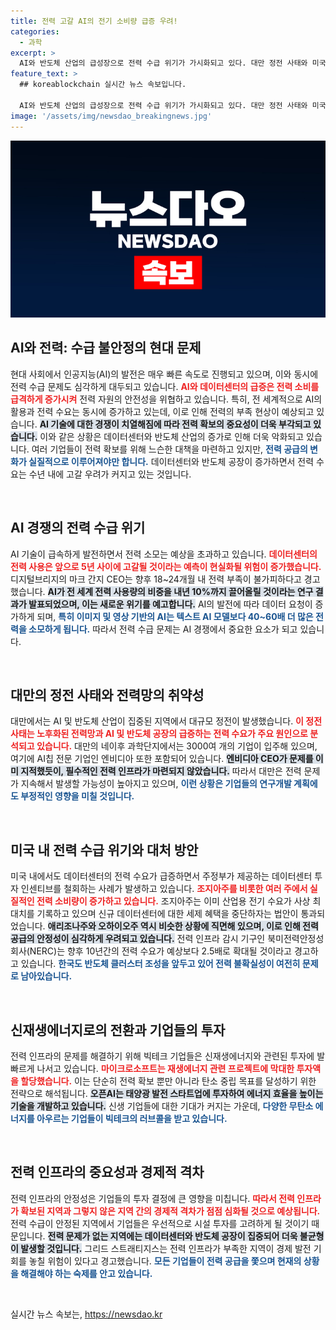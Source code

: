 ```yaml
---
title: 전력 고갈 AI의 전기 소비량 급증 우려!
categories:
  - 과학
excerpt: >
  AI와 반도체 산업의 급성장으로 전력 수급 위기가 가시화되고 있다. 대만 정전 사태와 미국의 인센티브 철회 검토가 잇따르며, 기업들이 신재생 에너지에 투자하는 등 전력 인프라 확보 경쟁이 심화되고 있다. 전력 인프라의 중요성이 경제 발전에서 결정적 역할을 할 것으로 전망된다.
feature_text: >
  ## koreablockchain 실시간 뉴스 속보입니다.

  AI와 반도체 산업의 급성장으로 전력 수급 위기가 가시화되고 있다. 대만 정전 사태와 미국의 인센티브 철회 검토가 잇따르며, 기업들이 신재생 에너지에 투자하는 등 전력 인프라 확보 경쟁이 심화되고 있다. 전력 인프라의 중요성이 경제 발전에서 결정적 역할을 할 것으로 전망된다.
image: '/assets/img/newsdao_breakingnews.jpg'
---
```


<p><img src="/assets/img/newsdao_breakingnews.jpg" alt="koreablockchain 속보" /></p>

<h2 data-ke-size="size26">AI와 전력: 수급 불안정의 현대 문제</h2>

<p data-ke-size="size16">현대 사회에서 인공지능(AI)의 발전은 매우 빠른 속도로 진행되고 있으며, 이와 동시에 전력 수급 문제도 심각하게 대두되고 있습니다. <b><span style="color: #ee2323;">AI와 데이터센터의 급증은 전력 소비를 급격하게 증가시켜</span></b> 전력 자원의 안전성을 위협하고 있습니다. 특히, 전 세계적으로 AI의 활용과 전력 수요는 동시에 증가하고 있는데, 이로 인해 전력의 부족 현상이 예상되고 있습니다. <b><span style="background-color: #21538527;">AI 기술에 대한 경쟁이 치열해짐에 따라 전력 확보의 중요성이 더욱 부각되고 있습니다.</span></b> 이와 같은 상황은 데이터센터와 반도체 산업의 증가로 인해 더욱 악화되고 있습니다. 여러 기업들이 전력 확보를 위해 느슨한 대책을 마련하고 있지만, <b><span style="color: #1a5490;">전력 공급의 변화가 실질적으로 이루어져야만 합니다.</span></b> 데이터센터와 반도체 공장이 증가하면서 전력 수요는 수년 내에 고갈 우려가 커지고 있는 것입니다.</p>

<p data-ke-size="size16">&nbsp;</p>

<h2 data-ke-size="size26">AI 경쟁의 전력 수급 위기</h2>

<p data-ke-size="size16">AI 기술이 급속하게 발전하면서 전력 소모는 예상을 초과하고 있습니다. <b><span style="color: #ee2323;">데이터센터의 전력 사용은 앞으로 5년 사이에 고갈될 것이라는 예측이 현실화될 위험이 증가했습니다.</span></b> 디지털브리지의 마크 간지 CEO는 향후 18~24개월 내 전력 부족이 불가피하다고 경고했습니다. <b><span style="background-color: #21538527;">AI가 전 세계 전력 사용량의 비중을 내년 10%까지 끌어올릴 것이라는 연구 결과가 발표되었으며, 이는 새로운 위기를 예고합니다.</span></b> AI의 발전에 따라 데이터 요청이 증가하게 되며, <b><span style="color: #1a5490;">특히 이미지 및 영상 기반의 AI는 텍스트 AI 모델보다 40~60배 더 많은 전력을 소모하게 됩니다.</span></b> 따라서 전력 수급 문제는 AI 경쟁에서 중요한 요소가 되고 있습니다.</p>

<p data-ke-size="size16">&nbsp;</p>

<h2 data-ke-size="size26">대만의 정전 사태와 전력망의 취약성</h2>

<p data-ke-size="size16">대만에서는 AI 및 반도체 산업이 집중된 지역에서 대규모 정전이 발생했습니다. <b><span style="color: #ee2323;">이 정전 사태는 노후화된 전력망과 AI 및 반도체 공장의 급증하는 전력 수요가 주요 원인으로 분석되고 있습니다.</span></b> 대만의 네이후 과학단지에서는 3000여 개의 기업이 입주해 있으며, 여기에 AI칩 전문 기업인 엔비디아 또한 포함되어 있습니다. <b><span style="background-color: #21538527;">엔비디아 CEO가 문제를 이미 지적했듯이, 필수적인 전력 인프라가 마련되지 않았습니다.</span></b> 따라서 대만은 전력 문제가 지속해서 발생할 가능성이 높아지고 있으며, <b><span style="color: #1a5490;">이런 상황은 기업들의 연구개발 계획에도 부정적인 영향을 미칠 것입니다.</span></b></p>

<p data-ke-size="size16">&nbsp;</p>

<h2 data-ke-size="size26">미국 내 전력 수급 위기와 대처 방안</h2>

<p data-ke-size="size16">미국 내에서도 데이터센터의 전력 수요가 급증하면서 주정부가 제공하는 데이터센터 투자 인센티브를 철회하는 사례가 발생하고 있습니다. <b><span style="color: #ee2323;">조지아주를 비롯한 여러 주에서 실질적인 전력 소비량이 증가하고 있습니다.</span></b> 조지아주는 이미 산업용 전기 수요가 사상 최대치를 기록하고 있으며 신규 데이터센터에 대한 세제 혜택을 중단하자는 법안이 통과되었습니다. <b><span style="background-color: #21538527;">애리조나주와 오하이오주 역시 비슷한 상황에 직면해 있으며, 이로 인해 전력 공급의 안정성이 심각하게 우려되고 있습니다.</span></b> 전력 인프라 감시 기구인 북미전력안정성회사(NERC)는 향후 10년간의 전력 수요가 예상보다 2.5배로 확대될 것이라고 경고하고 있습니다. <b><span style="color: #1a5490;">한국도 반도체 클러스터 조성을 앞두고 있어 전력 불확실성이 여전히 문제로 남아있습니다.</span></b></p>

<p data-ke-size="size16">&nbsp;</p>

<h2 data-ke-size="size26">신재생에너지로의 전환과 기업들의 투자</h2>

<p data-ke-size="size16">전력 인프라의 문제를 해결하기 위해 빅테크 기업들은 신재생에너지와 관련된 투자에 발 빠르게 나서고 있습니다. <b><span style="color: #ee2323;">마이크로소프트는 재생에너지 관련 프로젝트에 막대한 투자액을 할당했습니다.</span></b> 이는 단순히 전력 확보 뿐만 아니라 탄소 중립 목표를 달성하기 위한 전략으로 해석됩니다. <b><span style="background-color: #21538527;">오픈AI는 태양광 발전 스타트업에 투자하여 에너지 효율을 높이는 기술을 개발하고 있습니다.</span></b> 신생 기업들에 대한 기대가 커지는 가운데, <b><span style="color: #1a5490;">다양한 무탄소 에너지를 아우르는 기업들이 빅테크의 러브콜을 받고 있습니다.</span></b></p>

<p data-ke-size="size16">&nbsp;</p>

<h2 data-ke-size="size26">전력 인프라의 중요성과 경제적 격차</h2>

<p data-ke-size="size16">전력 인프라의 안정성은 기업들의 투자 결정에 큰 영향을 미칩니다. <b><span style="color: #ee2323;">따라서 전력 인프라가 확보된 지역과 그렇지 않은 지역 간의 경제적 격차가 점점 심화될 것으로 예상됩니다.</span></b> 전력 수급이 안정된 지역에서 기업들은 우선적으로 시설 투자를 고려하게 될 것이기 때문입니다. <b><span style="background-color: #21538527;">전력 문제가 없는 지역에는 데이터센터와 반도체 공장이 집중되어 더욱 불균형이 발생할 것입니다.</span></b> 그리드 스트래티지스는 전력 인프라가 부족한 지역이 경제 발전 기회를 놓칠 위험이 있다고 경고했습니다. <b><span style="color: #1a5490;">모든 기업들이 전력 공급을 쫓으며 현재의 상황을 해결해야 하는 숙제를 안고 있습니다.</span></b></p>

<p data-ke-size="size16">&nbsp;</p>
실시간 뉴스 속보는, <a href="https://newsdao.kr" rel="dofollow">https://newsdao.kr</a>


